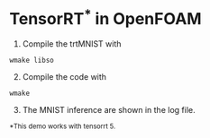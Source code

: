# TensorRT<sup>\*</sup> in OpenFOAM

1. Compile the trtMNIST with

```
wmake libso
```

2. Compile the code with

```
wmake
```

3. The MNIST inference are shown in the log file.

<sup>\*This demo works with tensorrt 5.
